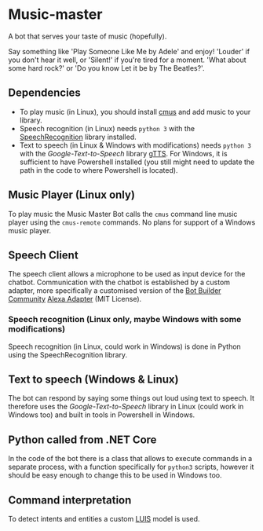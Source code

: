# Music-master
A bot that serves your taste of music (hopefully).

Say something like 'Play Someone Like Me by Adele' and enjoy! 'Louder' if you don't hear it well, or 'Silent!' if you're tired for a moment. 'What about some hard rock?' or 'Do you know Let it be by The Beatles?'.

## Dependencies
* To play music (in Linux), you should install [cmus](https://cmus.github.io/) and add music to your library.
* Speech recognition (in Linux) needs `python 3` with the [SpeechRecognition](https://pypi.org/project/SpeechRecognition/) library installed.
* Text to speech (in Linux & Windows with modifications) needs `python 3` with the _Google-Text-to-Speech_ library [gTTS](https://pypi.org/project/gTTS/). For Windows, it is sufficient to have Powershell installed (you still might need to update the path in the code to where Powershell is located).

## Music Player (Linux only)
To play music the Music Master Bot calls the `cmus` command line music player using the `cmus-remote` commands. No plans for support of a Windows music player.

## Speech Client
The speech client allows a microphone to be used as input device for the chatbot. Communication with the chatbot is established by a custom adapter, more specifically a customised version of the [Bot Builder Community](https://github.com/BotBuilderCommunity/botbuilder-community-dotnet) [Alexa Adapter](https://github.com/BotBuilderCommunity/botbuilder-community-dotnet/tree/develop/libraries/Bot.Builder.Community.Adapters.Alexa) (MIT License).

### Speech recognition (Linux only, maybe Windows with some modifications)
Speech recognition (in Linux, could work in Windows) is done in Python using the SpeechRecognition library.

## Text to speech (Windows & Linux)
The bot can respond by saying some things out loud using text to speech. It therefore uses the _Google-Text-to-Speech_ library in Linux (could work in Windows too) and built in tools in Powershell in Windows.

## Python called from .NET Core
In the code of the bot there is a class that allows to execute commands in a separate process, with a function specifically for `python3` scripts, however it should be easy enough to change this to be used in Windows too.

## Command interpretation
To detect intents and entities a custom [LUIS](https://luis.ai) model is used.
